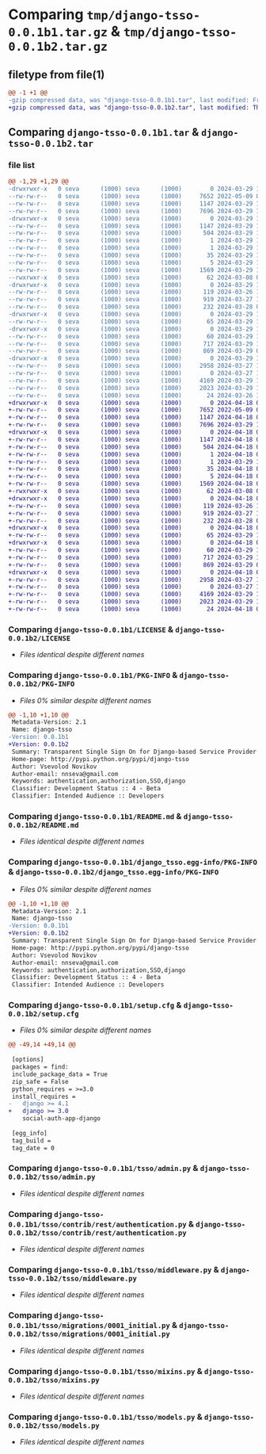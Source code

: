 # Comparing `tmp/django-tsso-0.0.1b1.tar.gz` & `tmp/django-tsso-0.0.1b2.tar.gz`

## filetype from file(1)

```diff
@@ -1 +1 @@
-gzip compressed data, was "django-tsso-0.0.1b1.tar", last modified: Fri Mar 29 11:49:06 2024, max compression
+gzip compressed data, was "django-tsso-0.0.1b2.tar", last modified: Thu Apr 18 07:40:01 2024, max compression
```

## Comparing `django-tsso-0.0.1b1.tar` & `django-tsso-0.0.1b2.tar`

### file list

```diff
@@ -1,29 +1,29 @@
-drwxrwxr-x   0 seva      (1000) seva      (1000)        0 2024-03-29 11:49:06.982979 django-tsso-0.0.1b1/
--rw-rw-r--   0 seva      (1000) seva      (1000)     7652 2022-05-09 07:47:47.000000 django-tsso-0.0.1b1/LICENSE
--rw-rw-r--   0 seva      (1000) seva      (1000)     1147 2024-03-29 11:49:06.982979 django-tsso-0.0.1b1/PKG-INFO
--rw-rw-r--   0 seva      (1000) seva      (1000)     7696 2024-03-29 11:28:07.000000 django-tsso-0.0.1b1/README.md
-drwxrwxr-x   0 seva      (1000) seva      (1000)        0 2024-03-29 11:49:06.978979 django-tsso-0.0.1b1/django_tsso.egg-info/
--rw-rw-r--   0 seva      (1000) seva      (1000)     1147 2024-03-29 11:49:06.000000 django-tsso-0.0.1b1/django_tsso.egg-info/PKG-INFO
--rw-rw-r--   0 seva      (1000) seva      (1000)      504 2024-03-29 11:49:06.000000 django-tsso-0.0.1b1/django_tsso.egg-info/SOURCES.txt
--rw-rw-r--   0 seva      (1000) seva      (1000)        1 2024-03-29 11:49:06.000000 django-tsso-0.0.1b1/django_tsso.egg-info/dependency_links.txt
--rw-rw-r--   0 seva      (1000) seva      (1000)        1 2024-03-29 10:11:57.000000 django-tsso-0.0.1b1/django_tsso.egg-info/not-zip-safe
--rw-rw-r--   0 seva      (1000) seva      (1000)       35 2024-03-29 11:49:06.000000 django-tsso-0.0.1b1/django_tsso.egg-info/requires.txt
--rw-rw-r--   0 seva      (1000) seva      (1000)        5 2024-03-29 11:49:06.000000 django-tsso-0.0.1b1/django_tsso.egg-info/top_level.txt
--rw-rw-r--   0 seva      (1000) seva      (1000)     1569 2024-03-29 11:49:06.982979 django-tsso-0.0.1b1/setup.cfg
--rwxrwxr-x   0 seva      (1000) seva      (1000)       62 2024-03-08 08:50:29.000000 django-tsso-0.0.1b1/setup.py
-drwxrwxr-x   0 seva      (1000) seva      (1000)        0 2024-03-29 11:49:06.982979 django-tsso-0.0.1b1/tsso/
--rw-rw-r--   0 seva      (1000) seva      (1000)      119 2024-03-26 14:09:34.000000 django-tsso-0.0.1b1/tsso/__init__.py
--rw-rw-r--   0 seva      (1000) seva      (1000)      919 2024-03-27 15:29:07.000000 django-tsso-0.0.1b1/tsso/admin.py
--rw-rw-r--   0 seva      (1000) seva      (1000)      232 2024-03-28 06:37:08.000000 django-tsso-0.0.1b1/tsso/apps.py
-drwxrwxr-x   0 seva      (1000) seva      (1000)        0 2024-03-29 11:49:06.982979 django-tsso-0.0.1b1/tsso/contrib/
--rw-rw-r--   0 seva      (1000) seva      (1000)       65 2024-03-29 10:20:34.000000 django-tsso-0.0.1b1/tsso/contrib/__init__.py
-drwxrwxr-x   0 seva      (1000) seva      (1000)        0 2024-03-29 11:49:06.982979 django-tsso-0.0.1b1/tsso/contrib/rest/
--rw-rw-r--   0 seva      (1000) seva      (1000)       60 2024-03-29 10:20:23.000000 django-tsso-0.0.1b1/tsso/contrib/rest/__init__.py
--rw-rw-r--   0 seva      (1000) seva      (1000)      717 2024-03-29 10:20:11.000000 django-tsso-0.0.1b1/tsso/contrib/rest/authentication.py
--rw-rw-r--   0 seva      (1000) seva      (1000)      869 2024-03-29 06:23:41.000000 django-tsso-0.0.1b1/tsso/middleware.py
-drwxrwxr-x   0 seva      (1000) seva      (1000)        0 2024-03-29 11:49:06.982979 django-tsso-0.0.1b1/tsso/migrations/
--rw-rw-r--   0 seva      (1000) seva      (1000)     2958 2024-03-27 14:28:04.000000 django-tsso-0.0.1b1/tsso/migrations/0001_initial.py
--rw-rw-r--   0 seva      (1000) seva      (1000)        0 2024-03-27 14:28:04.000000 django-tsso-0.0.1b1/tsso/migrations/__init__.py
--rw-rw-r--   0 seva      (1000) seva      (1000)     4169 2024-03-29 10:18:48.000000 django-tsso-0.0.1b1/tsso/mixins.py
--rw-rw-r--   0 seva      (1000) seva      (1000)     2023 2024-03-29 10:16:31.000000 django-tsso-0.0.1b1/tsso/models.py
--rw-rw-r--   0 seva      (1000) seva      (1000)       24 2024-03-26 13:36:07.000000 django-tsso-0.0.1b1/tsso/version.py
+drwxrwxr-x   0 seva      (1000) seva      (1000)        0 2024-04-18 07:40:01.513968 django-tsso-0.0.1b2/
+-rw-rw-r--   0 seva      (1000) seva      (1000)     7652 2022-05-09 07:47:47.000000 django-tsso-0.0.1b2/LICENSE
+-rw-rw-r--   0 seva      (1000) seva      (1000)     1147 2024-04-18 07:40:01.513968 django-tsso-0.0.1b2/PKG-INFO
+-rw-rw-r--   0 seva      (1000) seva      (1000)     7696 2024-03-29 11:28:07.000000 django-tsso-0.0.1b2/README.md
+drwxrwxr-x   0 seva      (1000) seva      (1000)        0 2024-04-18 07:40:01.509968 django-tsso-0.0.1b2/django_tsso.egg-info/
+-rw-rw-r--   0 seva      (1000) seva      (1000)     1147 2024-04-18 07:40:01.000000 django-tsso-0.0.1b2/django_tsso.egg-info/PKG-INFO
+-rw-rw-r--   0 seva      (1000) seva      (1000)      504 2024-04-18 07:40:01.000000 django-tsso-0.0.1b2/django_tsso.egg-info/SOURCES.txt
+-rw-rw-r--   0 seva      (1000) seva      (1000)        1 2024-04-18 07:40:01.000000 django-tsso-0.0.1b2/django_tsso.egg-info/dependency_links.txt
+-rw-rw-r--   0 seva      (1000) seva      (1000)        1 2024-03-29 10:11:57.000000 django-tsso-0.0.1b2/django_tsso.egg-info/not-zip-safe
+-rw-rw-r--   0 seva      (1000) seva      (1000)       35 2024-04-18 07:40:01.000000 django-tsso-0.0.1b2/django_tsso.egg-info/requires.txt
+-rw-rw-r--   0 seva      (1000) seva      (1000)        5 2024-04-18 07:40:01.000000 django-tsso-0.0.1b2/django_tsso.egg-info/top_level.txt
+-rw-rw-r--   0 seva      (1000) seva      (1000)     1569 2024-04-18 07:40:01.513968 django-tsso-0.0.1b2/setup.cfg
+-rwxrwxr-x   0 seva      (1000) seva      (1000)       62 2024-03-08 08:50:29.000000 django-tsso-0.0.1b2/setup.py
+drwxrwxr-x   0 seva      (1000) seva      (1000)        0 2024-04-18 07:40:01.513968 django-tsso-0.0.1b2/tsso/
+-rw-rw-r--   0 seva      (1000) seva      (1000)      119 2024-03-26 14:09:34.000000 django-tsso-0.0.1b2/tsso/__init__.py
+-rw-rw-r--   0 seva      (1000) seva      (1000)      919 2024-03-27 15:29:07.000000 django-tsso-0.0.1b2/tsso/admin.py
+-rw-rw-r--   0 seva      (1000) seva      (1000)      232 2024-03-28 06:37:08.000000 django-tsso-0.0.1b2/tsso/apps.py
+drwxrwxr-x   0 seva      (1000) seva      (1000)        0 2024-04-18 07:40:01.513968 django-tsso-0.0.1b2/tsso/contrib/
+-rw-rw-r--   0 seva      (1000) seva      (1000)       65 2024-03-29 10:20:34.000000 django-tsso-0.0.1b2/tsso/contrib/__init__.py
+drwxrwxr-x   0 seva      (1000) seva      (1000)        0 2024-04-18 07:40:01.513968 django-tsso-0.0.1b2/tsso/contrib/rest/
+-rw-rw-r--   0 seva      (1000) seva      (1000)       60 2024-03-29 10:20:23.000000 django-tsso-0.0.1b2/tsso/contrib/rest/__init__.py
+-rw-rw-r--   0 seva      (1000) seva      (1000)      717 2024-03-29 10:20:11.000000 django-tsso-0.0.1b2/tsso/contrib/rest/authentication.py
+-rw-rw-r--   0 seva      (1000) seva      (1000)      869 2024-03-29 06:23:41.000000 django-tsso-0.0.1b2/tsso/middleware.py
+drwxrwxr-x   0 seva      (1000) seva      (1000)        0 2024-04-18 07:40:01.513968 django-tsso-0.0.1b2/tsso/migrations/
+-rw-rw-r--   0 seva      (1000) seva      (1000)     2958 2024-03-27 14:28:04.000000 django-tsso-0.0.1b2/tsso/migrations/0001_initial.py
+-rw-rw-r--   0 seva      (1000) seva      (1000)        0 2024-03-27 14:28:04.000000 django-tsso-0.0.1b2/tsso/migrations/__init__.py
+-rw-rw-r--   0 seva      (1000) seva      (1000)     4169 2024-03-29 10:18:48.000000 django-tsso-0.0.1b2/tsso/mixins.py
+-rw-rw-r--   0 seva      (1000) seva      (1000)     2023 2024-03-29 10:16:31.000000 django-tsso-0.0.1b2/tsso/models.py
+-rw-rw-r--   0 seva      (1000) seva      (1000)       24 2024-04-18 07:39:23.000000 django-tsso-0.0.1b2/tsso/version.py
```

### Comparing `django-tsso-0.0.1b1/LICENSE` & `django-tsso-0.0.1b2/LICENSE`

 * *Files identical despite different names*

### Comparing `django-tsso-0.0.1b1/PKG-INFO` & `django-tsso-0.0.1b2/PKG-INFO`

 * *Files 0% similar despite different names*

```diff
@@ -1,10 +1,10 @@
 Metadata-Version: 2.1
 Name: django-tsso
-Version: 0.0.1b1
+Version: 0.0.1b2
 Summary: Transparent Single Sign On for Django-based Service Provider
 Home-page: http://pypi.python.org/pypi/django-tsso
 Author: Vsevolod Novikov
 Author-email: nnseva@gmail.com
 Keywords: authentication,authorization,SSO,django
 Classifier: Development Status :: 4 - Beta
 Classifier: Intended Audience :: Developers
```

### Comparing `django-tsso-0.0.1b1/README.md` & `django-tsso-0.0.1b2/README.md`

 * *Files identical despite different names*

### Comparing `django-tsso-0.0.1b1/django_tsso.egg-info/PKG-INFO` & `django-tsso-0.0.1b2/django_tsso.egg-info/PKG-INFO`

 * *Files 0% similar despite different names*

```diff
@@ -1,10 +1,10 @@
 Metadata-Version: 2.1
 Name: django-tsso
-Version: 0.0.1b1
+Version: 0.0.1b2
 Summary: Transparent Single Sign On for Django-based Service Provider
 Home-page: http://pypi.python.org/pypi/django-tsso
 Author: Vsevolod Novikov
 Author-email: nnseva@gmail.com
 Keywords: authentication,authorization,SSO,django
 Classifier: Development Status :: 4 - Beta
 Classifier: Intended Audience :: Developers
```

### Comparing `django-tsso-0.0.1b1/setup.cfg` & `django-tsso-0.0.1b2/setup.cfg`

 * *Files 0% similar despite different names*

```diff
@@ -49,14 +49,14 @@
 
 [options]
 packages = find:
 include_package_data = True
 zip_safe = False
 python_requires = >=3.0
 install_requires = 
-	django >= 4.1
+	django >= 3.0
 	social-auth-app-django
 
 [egg_info]
 tag_build = 
 tag_date = 0
```

### Comparing `django-tsso-0.0.1b1/tsso/admin.py` & `django-tsso-0.0.1b2/tsso/admin.py`

 * *Files identical despite different names*

### Comparing `django-tsso-0.0.1b1/tsso/contrib/rest/authentication.py` & `django-tsso-0.0.1b2/tsso/contrib/rest/authentication.py`

 * *Files identical despite different names*

### Comparing `django-tsso-0.0.1b1/tsso/middleware.py` & `django-tsso-0.0.1b2/tsso/middleware.py`

 * *Files identical despite different names*

### Comparing `django-tsso-0.0.1b1/tsso/migrations/0001_initial.py` & `django-tsso-0.0.1b2/tsso/migrations/0001_initial.py`

 * *Files identical despite different names*

### Comparing `django-tsso-0.0.1b1/tsso/mixins.py` & `django-tsso-0.0.1b2/tsso/mixins.py`

 * *Files identical despite different names*

### Comparing `django-tsso-0.0.1b1/tsso/models.py` & `django-tsso-0.0.1b2/tsso/models.py`

 * *Files identical despite different names*


